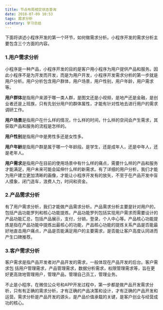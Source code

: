 ```yaml
---
title: 节点布局相交状态查询
date: 2018-07-09 10:53
tags: 需求分析
catetory: 学习总结
---
```


下面将讲述小程序开发的第一个环节，如何做需求分析。小程序开发的需求分析主要包含三个方面的内容。

### 1.用户需求分析

小程序是一种产品，小程序开发的目的是客户用小程序为用户提供产品和服务。因此小程序不是为开发而开发，而是为用户开发，小程序开发需求分析的第一步就是用户分析。用户分析包含用户群体，用户场景，用户性别，用户年龄，用户需求等。<br/>

**用户群体**是指用户来源于哪一类人群，是图文还是小视频，是地产还是金融，是创业者还是上班族，只有先划分用户的群体属性，才能有针对性地去进行用户的需求调研工作。<br/>

**用户场景**是指用户在什么样的情况，什么样的时间，什么样的空间会产生需求，其获取产品和服务的流程是怎样的。<br/>

**用户性别**是指用户中是男性多还是女性多。<br/>

**用户年龄**是指用户群是属于哪一个年龄段。是学生，还是成年人，还是中年人，还是老年人。<br/>

**用户需求**是指用户在目前的使用场景中有什么样的痛点，需要什么样的产品和服务才能满足，用户未来可能会延伸什么样的新需求。有了详细的用户分析，我们才能为用户建立更加清晰的画像，才能让小程序开发有的放矢，不至于在产品开发中盲人摸象，闭门造车，浪费人力，时间和资金。

### 2.产品需求分析

有了用户需求分析，我们才能做产品需求分析。产品需求分析主要是针对用户的，包括产品功能罗列和核心功能提炼。产品功能罗列包括实现用户需求而需要设计的产品功能汇总，包括产品展示，支付，分销，登录，个人中心等。产品核心功能提炼是指在产品功能中提炼出最核心的功能，产品核心功能的提炼关系产品是否能最好地直击用户痛点，产品是否能满足用户的主要需求，是否能让客户高度认同进而产生口碑推荐。

### 3.客户需求分析

客户需求是指产品开发者对产品开发的需求，一般体现在产品开发的后台。客户需求包 括用户管理需求，产品管理需求，数据分析需求，权限管理需求等，旨在更好更高效地管理用户，管理产品，管理自己员工，管理业务。<br>

不止是小程序，在微信公众号和APP开发过程中，第一步都是做产品开发需求分析，只有有正确的需求分析，才有正确的产品决策和设计，才有正确的产品开发和运营。需求分析是产品开发的源头，是产品价值承载的关键，是客户创业与经营成功的核心。